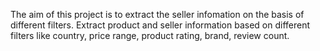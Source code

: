The aim of this project is to extract the seller infomation on the basis of different filters.
Extract product and seller information based on different filters like country, price range, product rating, brand, review count.
